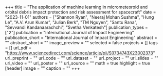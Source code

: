 +++
title = "The application of machine learning in micrometeoroid and orbital debris impact protection and risk assessment for spacecraft"
date = "2023-11-01"
authors = ["Shannon Ryan", "Neeraj Mohan Sushma", "Hung Le", "A.V. Arun Kumar", "Julian Berk", "TM Nguyen", "Santu Rana", "Sevvandi Kandanaarachchi", "Svetha Venkatesh"]
publication_types = ["2"]
publication = "International Journal of Impact Engineering"
publication_short = "International Journal of Impact Engineering"
abstract = ""
abstract_short = ""
image_preview = ""
selected = false
projects = []
tags = []
url_pdf = "https://www.sciencedirect.com/science/article/pii/S0734743X23002373"
url_preprint = ""
url_code = ""
url_dataset = ""
url_project = ""
url_slides = ""
url_video = ""
url_poster = ""
url_source = ""
math = true
highlight = true
[header]
image = ""
caption = ""
+++

